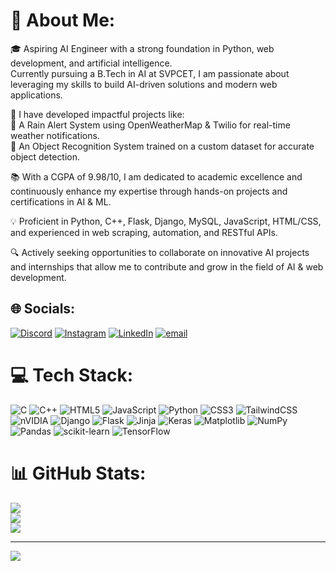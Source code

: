 # 💫 About Me:
🎓 Aspiring AI Engineer with a strong foundation in Python, web development, and artificial intelligence.  <br>Currently pursuing a B.Tech in AI at SVPCET, I am passionate about leveraging my skills to build AI-driven solutions and modern web applications.

🚀 I have developed impactful projects like:  <br>
🔹 A Rain Alert System using OpenWeatherMap & Twilio for real-time weather notifications.<br>
🔹 An Object Recognition System trained on a custom dataset for accurate object detection.

📚 With a CGPA of 9.98/10, I am dedicated to academic excellence and continuously enhance my expertise through hands-on projects and certifications in AI & ML.

💡 Proficient in Python, C++, Flask, Django, MySQL, JavaScript, HTML/CSS, and experienced in web scraping, automation, and RESTful APIs.

🔍 Actively seeking opportunities to collaborate on innovative AI projects and internships that allow me to contribute and grow in the field of AI & web development.


## 🌐 Socials:
[![Discord](https://img.shields.io/badge/Discord-%237289DA.svg?logo=discord&logoColor=white)](https://discord.gg/https://discord.com/channels/@vb299) [![Instagram](https://img.shields.io/badge/Instagram-%23E4405F.svg?logo=Instagram&logoColor=white)](https://instagram.com/https://www.instagram.com/vrundabramhe/) [![LinkedIn](https://img.shields.io/badge/LinkedIn-%230077B5.svg?logo=linkedin&logoColor=white)](https://linkedin.com/in/https://www.linkedin.com/in/vrundabramhe/) [![email](https://img.shields.io/badge/Email-D14836?logo=gmail&logoColor=white)](mailto:vrundabramhe@gmail.com) 

# 💻 Tech Stack:
![C](https://img.shields.io/badge/c-%2300599C.svg?style=for-the-badge&logo=c&logoColor=white) ![C++](https://img.shields.io/badge/c++-%2300599C.svg?style=for-the-badge&logo=c%2B%2B&logoColor=white) ![HTML5](https://img.shields.io/badge/html5-%23E34F26.svg?style=for-the-badge&logo=html5&logoColor=white) ![JavaScript](https://img.shields.io/badge/javascript-%23323330.svg?style=for-the-badge&logo=javascript&logoColor=%23F7DF1E) ![Python](https://img.shields.io/badge/python-3670A0?style=for-the-badge&logo=python&logoColor=ffdd54) ![CSS3](https://img.shields.io/badge/css3-%231572B6.svg?style=for-the-badge&logo=css3&logoColor=white) ![TailwindCSS](https://img.shields.io/badge/tailwindcss-%2338B2AC.svg?style=for-the-badge&logo=tailwind-css&logoColor=white) ![nVIDIA](https://img.shields.io/badge/cuda-000000.svg?style=for-the-badge&logo=nVIDIA&logoColor=green) ![Django](https://img.shields.io/badge/django-%23092E20.svg?style=for-the-badge&logo=django&logoColor=white) ![Flask](https://img.shields.io/badge/flask-%23000.svg?style=for-the-badge&logo=flask&logoColor=white) ![Jinja](https://img.shields.io/badge/jinja-white.svg?style=for-the-badge&logo=jinja&logoColor=black) ![Keras](https://img.shields.io/badge/Keras-%23D00000.svg?style=for-the-badge&logo=Keras&logoColor=white) ![Matplotlib](https://img.shields.io/badge/Matplotlib-%23ffffff.svg?style=for-the-badge&logo=Matplotlib&logoColor=black) ![NumPy](https://img.shields.io/badge/numpy-%23013243.svg?style=for-the-badge&logo=numpy&logoColor=white) ![Pandas](https://img.shields.io/badge/pandas-%23150458.svg?style=for-the-badge&logo=pandas&logoColor=white) ![scikit-learn](https://img.shields.io/badge/scikit--learn-%23F7931E.svg?style=for-the-badge&logo=scikit-learn&logoColor=white) ![TensorFlow](https://img.shields.io/badge/TensorFlow-%23FF6F00.svg?style=for-the-badge&logo=TensorFlow&logoColor=white)
# 📊 GitHub Stats:
![](https://github-readme-stats.vercel.app/api?username=VrundaBramhe&theme=dark&hide_border=false&include_all_commits=false&count_private=false)<br/>
![](https://github-readme-streak-stats.herokuapp.com/?user=VrundaBramhe&theme=dark&hide_border=false)<br/>
![](https://github-readme-stats.vercel.app/api/top-langs/?username=VrundaBramhe&theme=dark&hide_border=false&include_all_commits=false&count_private=false&layout=compact)

---
[![](https://visitcount.itsvg.in/api?id=VrundaBramhe&icon=10&color=0)](https://visitcount.itsvg.in)

<!-- Proudly created with GPRM ( https://gprm.itsvg.in ) -->
